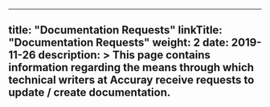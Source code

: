 
---
title: "Documentation Requests"
linkTitle: "Documentation Requests"
weight: 2
date: 2019-11-26
description: >
  This page contains information regarding the means through which technical writers at Accuray receive requests to update / create documentation.
---

